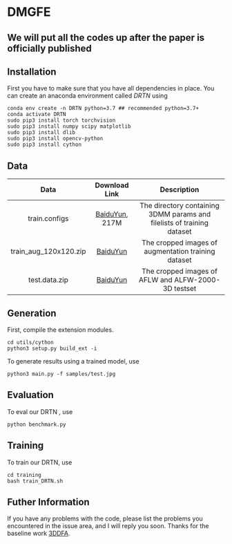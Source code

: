 # DMGFE
## We will put all the codes up after the paper is officially published
## Installation
First you have to make sure that you have all dependencies in place.
You can create an anaconda environment called *DRTN* using

```
conda env create -n DRTN python=3.7 ## recommended python=3.7+
conda activate DRTN
sudo pip3 install torch torchvision 
sudo pip3 install numpy scipy matplotlib
sudo pip3 install dlib
sudo pip3 install opencv-python
sudo pip3 install cython
```
## Data
| Data      | Download Link | Description     |
| :---:        |    :----:   |          :---: |
| train.configs      | [BaiduYun](https://pan.baidu.com/s/1ozZVs26-xE49sF7nystrKQ#list/path=%2F), 217M       |The directory containing 3DMM params and filelists of training dataset   |
| train_aug_120x120.zip   | [BaiduYun](https://pan.baidu.com/s/19QNGst2E1pRKL7Dtx_L1MA)        | The cropped images of augmentation training dataset   |
| test.data.zip   | [BaiduYun](https://pan.baidu.com/s/1DTVGCG5k0jjjhOc8GcSLOw )       | The cropped images of AFLW and ALFW-2000-3D testset      |
## Generation
First, compile the extension modules.
```
cd utils/cython
python3 setup.py build_ext -i
```
To generate results using a trained model, use
```
python3 main.py -f samples/test.jpg 
```
## Evaluation
To eval our DRTN , use
```
python benchmark.py
```
## Training
To train our DRTN, use
```
cd training
bash train_DRTN.sh
```
## Futher Information
If you have any problems with the code, please list the problems you encountered in the issue area, and I will reply you soon. Thanks for the baseline work [3DDFA](https://github.com/cleardusk/3DDFA).
